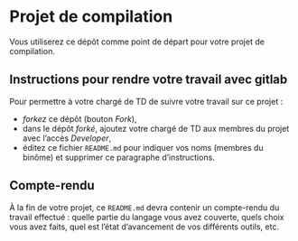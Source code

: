 #   Projet de compilation

Vous utiliserez ce dépôt comme point de départ pour votre projet de
compilation.


##  Instructions pour rendre votre travail avec gitlab

Pour permettre à votre chargé de TD de suivre votre travail sur ce projet :

-   *forkez* ce dépôt (bouton _Fork_),
-   dans le dépôt *forké*, ajoutez votre chargé de TD aux membres du
    projet avec l’accès _Developer_,
-   éditez ce fichier `README.md` pour indiquer vos noms (membres du
    binôme) et supprimer ce paragraphe d’instructions.


##  Compte-rendu

À la fin de votre projet, ce `README.md` devra contenir un
compte-rendu du travail effectué : quelle partie du langage vous avez
couverte, quels choix vous avez faits, quel est l’état d’avancement de
vos différents outils, etc.
